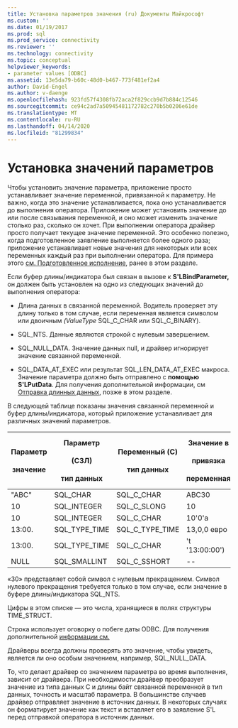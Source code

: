 ```yaml
---
title: Установка параметров значения (ru) Документы Майкрософт
ms.custom: ''
ms.date: 01/19/2017
ms.prod: sql
ms.prod_service: connectivity
ms.reviewer: ''
ms.technology: connectivity
ms.topic: conceptual
helpviewer_keywords:
- parameter values [ODBC]
ms.assetid: 13e5da79-b60c-48d0-b467-773f481ef2a4
author: David-Engel
ms.author: v-daenge
ms.openlocfilehash: 923fd57f4308fb72aca2f829ccb9d7b884c12546
ms.sourcegitcommit: ce94c2ad7a50945481172782c270b5b0206e61de
ms.translationtype: MT
ms.contentlocale: ru-RU
ms.lasthandoff: 04/14/2020
ms.locfileid: "81299834"
---
```

# <a name="setting-parameter-values"></a>Установка значений параметров
Чтобы установить значение параметра, приложение просто устанавливает значение переменной, привязанной к параметру. Не важно, когда это значение устанавливается, пока оно устанавливается до выполнения оператора. Приложение может установить значение до или после связывания переменной, и оно может изменить значение столько раз, сколько он хочет. При выполнении оператора драйвер просто получает текущее значение переменной. Это особенно полезно, когда подготовленное заявление выполняется более одного раза; приложение устанавливает новые значения для некоторых или всех переменных каждый раз при выполнении оператора. Для примера этого [см. Подготовленное исполнение](../../../odbc/reference/develop-app/prepared-execution-odbc.md), ранее в этом разделе.  
  
 Если буфер длины/индикатора был связан в вызове к **S'LBindParameter,** он должен быть установлен на одно из следующих значений до выполнения оператора:  
  
-   Длина данных в связанной переменной. Водитель проверяет эту длину только в том случае, если переменная является символом или двоичным *(ValueType* SQL_C_CHAR или SQL_C_BINARY).  
  
-   SQL_NTS. Данные являются строкой с нулевым завершением.  
  
-   SQL_NULL_DATA. Значение данных null, и драйвер игнорирует значение связанной переменной.  
  
-   SQL_DATA_AT_EXEC или результат SQL_LEN_DATA_AT_EXEC макроса. Значение параметра должно быть отправлено с **помощью S'LPutData**. Для получения дополнительной информации, см [Отправка длинных данных](../../../odbc/reference/develop-app/sending-long-data.md), позже в этом разделе.  
  
 В следующей таблице показаны значения связанной переменной и буфер длины/индикатора, который приложение устанавливает для различных значений параметров.  
  
|Параметр<br /><br /> значение|Параметр<br /><br /> (СЗЛ)<br /><br /> тип данных|Переменный (C)<br /><br /> тип данных|Значение в <br /><br /> привязка<br /><br /> переменная|Значение в <br /><br /> длина/индикатор<br /><br /> буфера|  
|-------------------------|-----------------------------------------|----------------------------------|-------------------------------------|----------------------------------------------------|  
|"ABC"|SQL_CHAR|SQL_C_CHAR|АВСЗ0|SQL_NTS или 3|  
|10|SQL_INTEGER|SQL_C_SLONG|10|--|  
|10|SQL_INTEGER|SQL_C_CHAR|10'0'a|SQL_NTS или 2|  
|13:00.|SQL_TYPE_TIME|SQL_C_TYPE_TIME|13,0,0 евро|--|  
|13:00.|SQL_TYPE_TIME|SQL_C_CHAR|'t '13:00:00')|SQL_NTS или 14|  
|NULL|SQL_SMALLINT|SQL_C_SSHORT|--|SQL_NULL_DATA|  
  
 «З0» представляет собой символ с нулевым прекращением. Символ нулевого прекращения требуется только в том случае, если значение в буфере длины/индикатора SQL_NTS.  
  
 Цифры в этом списке — это числа, хранящиеся в полях структуры TIME_STRUCT.  
  
 Строка использует оговорку о побеге даты ODBC. Для получения дополнительной [информации см.](../../../odbc/reference/develop-app/date-time-and-timestamp-literals.md)  
  
 Драйверы всегда должны проверять это значение, чтобы увидеть, является ли оно особым значением, например, SQL_NULL_DATA.  
  
 То, что делает драйвер со значением параметра во время выполнения, зависит от драйвера. При необходимости драйвер преобразует значение из типа данных C и длины байт связанной переменной в тип данных, точность и масштаб параметра. В большинстве случаев драйвер отправляет значение в источник данных. В некоторых случаях он форматирует значение как текст и вставляет его в заявление S'L перед отправкой оператора в источник данных.
